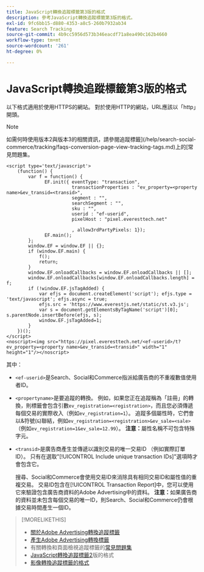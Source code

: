 ```yaml
---
title: JavaScript轉換追蹤標籤第3版的格式
description: 參考JavaScript轉換追蹤標籤第3版的格式。
exl-id: 9fc6bb15-d880-4353-a8c5-260b7932ab34
feature: Search Tracking
source-git-commit: 4b9cc5956d573b346eacdf71a8ea490c162b4660
workflow-type: tm+mt
source-wordcount: '261'
ht-degree: 0%

---
```


# JavaScript轉換追蹤標籤第3版的格式

以下格式適用於使用HTTPS的網站。 對於使用HTTP的網站，URL應該以「http」開頭。

>[!NOTE]
>
>如需何時使用版本2與版本3的相關資訊，請參閱追蹤標籤](/help/search-social-commerce/tracking/faqs-conversion-page-view-tracking-tags.md)上的[常見問題集。

```
<script type='text/javascript'>
    (function() {
        var f = function() {
              EF.init({ eventType: "transaction",
                        transactionProperties : "ev_property=<property name>&ev_transid=<transid>",
                        segment : "",
                        searchSegment : "",
                        sku : "",
                        userid : "ef-userid",
                        pixelHost : "pixel.everesttech.net"
                        
                        , allow3rdPartyPixels: 1});
              EF.main();
        };
        window.EF = window.EF || {};
        if (window.EF.main) {
            f();
            return;
        }
        window.EF.onloadCallbacks = window.EF.onloadCallbacks || [];
        window.EF.onloadCallbacks[window.EF.onloadCallbacks.length] = f;
        if (!window.EF.jsTagAdded) {
            var efjs = document.createElement('script'); efjs.type = 'text/javascript'; efjs.async = true;
            efjs.src = 'https://www.everestjs.net/static/st.v3.js';
            var s = document.getElementsByTagName('script')[0]; s.parentNode.insertBefore(efjs, s);
            window.EF.jsTagAdded=1;
        }
    })();
</script>
<noscript><img src="https://pixel.everesttech.net/<ef-userid>/t?ev_property=<property name>&ev_transid=<transid>" width="1" height="1"/></noscript>
```

其中：

* `<ef-userid>`是Search、Social和Commerce指派給廣告商的不重複數值使用者ID。

* `<propertyname>`是要追蹤的轉換。 例如，如果您正在追蹤稱為「註冊」的轉換，則標籤會包含引數`ev_registration=<registration>`，而且您必須傳遞每個交易的實際收入（例如`ev_registration=1`）。 追蹤多個屬性時，它們會以&amp;符號(`&`)聯結，例如`ev_registration=<registration>&ev_sale=<sale>` （例如`ev_registration=1&ev_sale=12.99`）。 **注意：**&#x200B;屬性名稱不可包含特殊字元。

* `<transid>`是廣告商產生並傳遞以識別交易的唯一交易ID （例如實際訂單ID）。 只有在選取&quot;[!UICONTROL Include unique transaction IDs]&quot;選項時才會包含它。

  搜尋、Social和Commerce會使用交易ID來消除具有相同交易ID和屬性值的重複交易。 交易ID包含在[!UICONTROL Transaction Report]中，您可以使用它來驗證包含廣告商資料的Adobe Advertising中的資料。 **注意：**&#x200B;如果廣告商的資料並未包含每個交易的唯一ID，則Search、Social和Commerce仍會根據交易時間產生一個ID。

<!-- add more links -->

>[!MORELIKETHIS]
>
>* [關於Adobe Advertising轉換追蹤標籤](/help/search-social-commerce/tracking/conversion-tracking-advertising.md)
>* [產生Adobe Advertising轉換標籤](/help/search-social-commerce/tools/conversion-tag-generate.md)
>* 有關轉換和頁面檢視追蹤標籤的[常見問題集](/help/search-social-commerce/tracking/faqs-conversion-page-view-tracking-tags.md)
>* [JavaScript轉換追蹤標籤2](format-conversion-tag-jsv2.md)版的格式
>* [影像轉換追蹤標籤的格式](format-conversion-tag-image.md)
